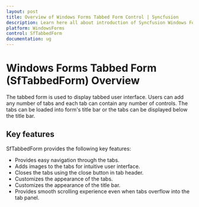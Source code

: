 ```yaml
---
layout: post
title: Overview of Windows Forms Tabbed Form Control | Syncfusion
description: Learn here all about introduction of Syncfusion Windows Forms Tabbed Form (SfTabbedForm) control, its elements and more details.
platform: WindowsForms
control: SfTabbedForm
documentation: ug
---
```


# Windows Forms Tabbed Form (SfTabbedForm) Overview

The tabbed form is used to display tabbed user interface. Users can add any number of tabs and each tab can contain any number of controls. The tabs can be loaded into form's title bar or the tabs can be displayed below the title bar.

## Key features

SfTabbedForm provides the following key features:

* Provides easy navigation through the tabs.
* Adds images to the tabs for intuitive user interface.
* Closes the tabs using the close button in tab header.
* Customizes the appearance of the tabs.
* Customizes the appearance of the title bar.
* Provides smooth scrolling experience even when tabs overflow into the tab panel.